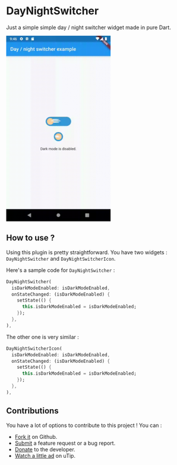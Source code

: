 # DayNightSwitcher

Just a simple simple day / night switcher widget made in pure Dart.

<img src="https://github.com/Skyost/DayNightSwitcher/raw/master/screenshots/preview.gif" height="500">

## How to use ?

Using this plugin is pretty straightforward. You have two widgets : `DayNightSwitcher` and `DayNightSwitcherIcon`.

Here's a sample code for `DayNightSwitcher` :

```dart
DayNightSwitcher(
  isDarkModeEnabled: isDarkModeEnabled,
  onStateChanged: (isDarkModeEnabled) {
    setState(() {
      this.isDarkModeEnabled = isDarkModeEnabled;
    });
  },
),
```

The other one is very similar :

```dart
DayNightSwitcherIcon(
  isDarkModeEnabled: isDarkModeEnabled,
  onStateChanged: (isDarkModeEnabled) {
    setState(() {
      this.isDarkModeEnabled = isDarkModeEnabled;
    });
  },
),
```

## Contributions

You have a lot of options to contribute to this project ! You can :

* [Fork it](https://github.com/Skyost/DayNightSwitcher/fork) on Github.
* [Submit](https://github.com/Skyost/DayNightSwitcher/issues/new/choose) a feature request or a bug report.
* [Donate](https://paypal.me/Skyost) to the developer.
* [Watch a little ad](https://utip.io/skyost) on uTip.